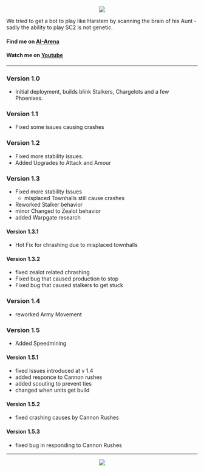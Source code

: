 <div align="center">
<img src="https://i.ibb.co/fMDpVx6/Add-a-heading.png"/>
</div>

We tried to get a bot to play like Harstem by scanning the brain of his Aunt - sadly the ability to play SC2 is not genetic. 

#### Find me on [AI-Arena](https://aiarena.net/bots/808/)
#### Watch me on [Youtube](https://www.youtube.com/channel/UCdnBJFMuxMgG0ZHOhxdIJmA)
---

### Version 1.0
- Initial deployment, builds blink Stalkers, Chargelots and a few Phoenixes. 


### Version 1.1
- Fixed some issues causing crashes 

### Version 1.2
- Fixed more stability issues.
- Added Upgrades to Attack and Amour 

### Version 1.3 
- Fixed more stability Issues 
    - misplaced Townhalls still cause crashes 
- Reworked Stalker behavior 
- minor Changed to Zealot behavior 
- added Warpgate research 

#### Version 1.3.1
- Hot Fix for chrashing due to misplaced townhalls

#### Version 1.3.2
- fixed zealot related chrashing
- Fixed bug that caused production to stop
- Fixed bug that caused stalkers to get stuck

### Version 1.4 
- reworked Army Movement 

### Version 1.5
- Added Speedmining 

#### Version 1.5.1
- fixed Issues introduced at v 1.4 
- added responce to Cannon rushes 
- added scouting to prevent ties 
- changed when units get build

#### Version 1.5.2
- fixed crashing causes by Cannon Rushes

#### Version 1.5.3
- fixed bug in responding to Cannon Rushes

---

<div align="center">

<img src="https://i.ibb.co/7pw1xgf/logolang400.png"/>

</div>
